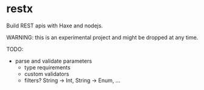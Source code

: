 # restx
Build REST apis with Haxe and nodejs.

WARNING: this is an experimental project and might be dropped at any time.


TODO:
  * parse and validate parameters
    * type requirements
    * custom validators
    * filters? String -> Int, String -> Enum, ...
